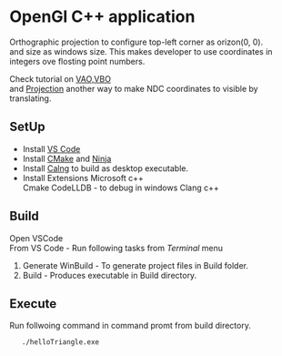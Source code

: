 # OpenGl C++ application
Orthographic projection to configure top-left corner as orizon(0, 0).  
and size as windows size. This makes developer to use coordinates in integers ove flosting point numbers.

Check tutorial on [VAO,VBO](https://www.youtube.com/watch?v=hrZbyd4qPnk)  
 and [Projection](https://www.youtube.com/watch?v=YfaSzg6XG6A) another way to make NDC coordinates to visible by translating.  
## SetUp

- Install [VS Code](https://code.visualstudio.com/)
- Install [CMake](https://cmake.org/) and [Ninja](https://ninja-build.org/)
- Install [Calng](https://releases.llvm.org/download.html) to build as desktop executable.
- Install Extensions
      Microsoft c++  
      Cmake
      CodeLLDB - to debug in windows Clang c++

## Build

Open VSCode  
From VS Code - Run following tasks from *Terminal* menu

1) Generate WinBuild - To generate project files in Build folder.  
2) Build - Produces executable in Build directory.

## Execute

Run follwoing command in command promt from build directory.  

```cmd
   ./helloTriangle.exe
```
